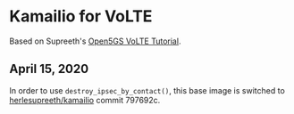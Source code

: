 Kamailio for VoLTE
==================
Based on Supreeth's [Open5GS VoLTE Tutorial](https://open5gs.org/open5gs/docs/tutorial/02-VoLTE-setup/).

April 15, 2020
--------------
In order to use `destroy_ipsec_by_contact()`, this base image is switched to [herlesupreeth/kamailio](https://github.com/herlesupreeth/kamailio) commit 797692c.
